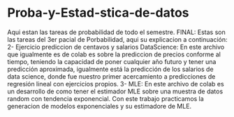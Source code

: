 # Proba-y-Estad-stica-de-datos
Aqui estan las tareas de probabilidad de todo el semestre.
FINAL: Estas son las tareas del 3er pacial de Porbabilidad, aqui su explicacion a continuación:
2- Ejercicio prediccion de centavos y salarios DataScience: En este archivo que igualmente es de colab es sobre la prediccion de precios conforme al tiempo, teniendo la capacidad de poner cualquier año futuro y tener una predicción aproximada, igualmente está la predicción de los salarios de data science, donde fue nuestro primer acercamiento a predicciones de regresión lineal con ejercicios propios.
3- MLE: En este archivo de colab es un desarrollo de como tener el estimador MLE sobre una muestra de datos random con tendencia exponencial. Con este trabajo practicamos la generacion de modelos exponenciales y su estimadore de MLE.
